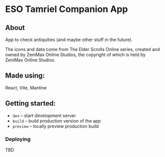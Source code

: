 # ESO Tamriel Companion App

## About

App to check antiquities (and maybe other stuff in the future).

The icons and data come from The Elder Scrolls Online series, created and owned by ZeniMax Online Studios, the copyright of which is held by ZeniMax Online Studios.

## Made using:

React, Vite, Mantine

## Getting started:

- `dev` – start development server
- `build` – build production version of the app
- `preview` – locally preview production build

### Deploying

TBD
